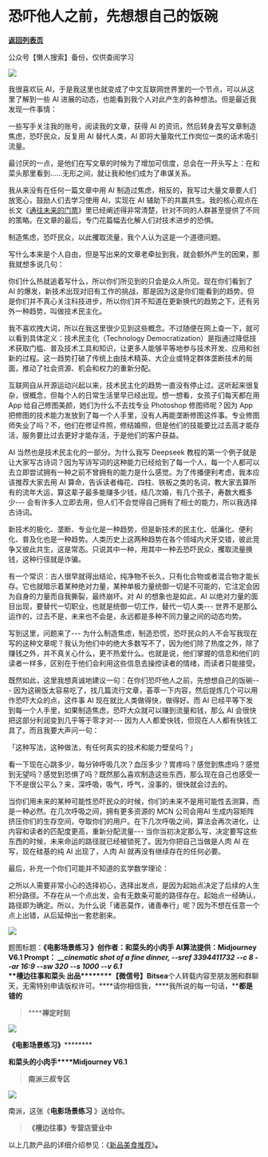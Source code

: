 # 恐吓他人之前，先想想自己的饭碗

[**返回列表页**](/gzh/槽边往事)

公众号【懒人搜索】备份，仅供查阅学习

![](https://mmbiz.qpic.cn/mmbiz_jpg/Ia6gU9JNtkrqaNuLX9Xekj8HjVCV9DdNDtOBWcRc2IDNy0Ut0iagTPYGrqEjPfgsCbzWyV70no1ylgTbrQcgbwA/640?wx_fmt=jpeg&from;=appmsg)

我很喜欢玩 AI，于是我这里也就变成了中文互联网世界里的一个节点，可以从这里了解到一些 AI
进展的动态，也能看到我个人对此产生的各种想法。但是最近我发现一件事情：

一些写手关注我的账号，阅读我的文章，获得 AI 的资讯，然后转身去写文章制造焦虑，恐吓民众，反复用 AI 替代人类，AI
即将大量取代工作岗位一类的话术吸引流量。

最讨厌的一点，是他们在写文章的时候为了增加可信度，总会在一开头写上：在和菜头那里看到......无形之间，就让我和他们成为了串谋关系。

我从来没有在任何一篇文章中用 AI 制造过焦虑，相反的，我写过大量文章要人们放宽心，鼓励人们去学习使用 AI，实现在 AI
辅助下的共赢共生。我的核心观点在长文《[通往未来的门票](https://mp.weixin.qq.com/s?__biz=MjM5MjAzODU2MA==&mid=2652802230&idx=1&sn=04cb41f550114ec53519152a2de8d6ef&scene=21#wechat_redirect)》里已经阐述得非常清楚，针对不同的人群甚至提供了不同的策略。在文章的最后，专门花篇幅去化解人们对技术进步的恐惧。

制造焦虑，恐吓民众，以此攫取流量，我个人认为这是一个道德问题。

写什么本来是个人自由，但是写出来的文章老牵扯到我，就会额外产生的因果，那我就想多说几句：

你们什么热就追着写什么，所以你们所见到的只会是众人所见。现在你们看到了 AI
的爆发，新技术出现对旧有工作的挑战，那是因为这是你们能看到的趋势。但是你们并不真心关注科技进步，所以你们并不知道在更新换代的趋势之下，还有另外一种趋势，叫做技术民主化。  

我不喜欢拽大词，所以在我这里很少见到这些概念。不过随便在网上查一下，就可以看到具体定义：技术民主化（Technology
Democratization）是指通过降低技术获取门槛、普及技术工具和知识，让更多人能够平等地参与技术开发、应用和创新的过程。这一趋势打破了传统上由技术精英、大企业或特定群体垄断技术的局面，推动了社会资源、机会和权力的重新分配。

互联网自从开源运动兴起以来，技术民主化的趋势一直没有停止过。这听起来很复杂，很概念，但每个人的日常生活里早已经出现。想一想看，女孩子们每天都在用 App
给自己修图美颜，她们为什么不去找专业 Photoshop 修图师呢？因为 App
把修图的技术能力发放到了每一个人手里，没有人再能垄断修图这件事。专业修图师失业了吗？不，他们在修证件照，修结婚照，但是他们的技能要比过去高才能存活，服务要比过去更好才能存活，于是他们的客户获益。  

AI 当然也是技术民主化的一部分。为什么我写 Deepseek
教程的第一个例子就是让大家写古诗词？因为写诗写词的这种能力已经给到了每一个人，每一个人都可以去立即尝试拥有一种之前不曾拥有的能力是什么感觉。为了传播便利考虑，我本应该推荐大家去用
AI 算命，告诉读者梅花、四柱、铁板之类的名词，教大家去算所有的流年大运，算这辈子最多能赚多少钱，结几次婚，有几个孩子，寿数大概多少---
会有许多人立即去用，但人们不会觉得自己拥有了相士的能力，所以我选择古诗词。

新技术的极化、垄断、专业化是一种趋势，但是新技术的民主化、低廉化、便利化、普及化也是一种趋势。人类历史上这两种趋势在各个领域内犬牙交错，彼此竞争又彼此共生，这是常态。只说其中一种，用其中一种去恐吓民众，攫取流量换钱，这种行径就是诈骗。

有一个常识：古人很早就得出结论，纯净物不长久，只有化合物或者混合物才能长存。它也就暗示着某种绝对力量，某种单极力量统御一切是不可能的，它注定会因为自身的力量而自我撕裂，最终崩坏。对
AI 的想象也是如此，AI 以绝对力量的面目出现，要替代一切职业，也就是统御一切工作，替代一切人类---
世界不是那么运作的，过去不是，未来也不会是，永远都是多种不同力量之间的动态均势。

写到这里，问题来了---
为什么制造焦虑，制造恐慌，恐吓民众的人不会写我现在写的这种文章呢？我认为他们中的绝大多数写不了，因为他们除了热度之外，除了赚钱之外，并不真关心什么，更不热爱什么。也就是说，他们掌握的信息和他们的读者一样多，区别在于他们会利用这些信息去操控读者的情绪，而读者只能接受。

既然如此，这里我想真诚地建议一句：在你们恐吓他人之前，先想想自己的饭碗---
因为这碗饭太容易吃了，找几篇流行文章，荟萃一下内容，然后提炼几个可以用作恐吓大众的点，这件事 AI 现在就比人类做得快，做得好。而 AI
已经平等下发到每一个人手里，如果制造焦虑，恐吓大众就可以赚到流量和钱，那么 AI 会很快把这部分利润变到几乎等于零才对---
因为人人都爱快钱，但现在人人都有快钱工具了。而且我要大声问一句：

「这种写法，这种做法，有任何真实的技术和能力壁垒吗？」  

看一下现在心跳多少，每分钟呼吸几次？血压多少？胃疼吗？感觉到焦虑吗？感觉到无望吗？感觉到恐惧了吗？既然那么喜欢制造这些东西，那么现在自己也感受一下不是很公平么？来，深呼吸，吸气，呼气，没事的，很快就会过去的。

当你们用未来的某种可能性恐吓民众的时候，你们的未来不是用可能性去测算，而是一种必然。在几次呼吸之间，拥有更多资源的 MCN 公司会用AI
生成内容矩阵挤压你们的生存空间，夺取你们的用户。在下几次呼吸之间，算法会再次进化，让内容和读者的匹配度更高，重新分配流量---
当你当初决定那么写，决定要写这些东西的时候，未来命运的路径就已经被锁死了。因为你把自己当做是人肉 AI 在写，现在硅基的纯 AI 出现了，人肉 AI
就再没有继续存在的任何必要。  

最后，补充一个你们可能并不知道的玄学数学理论：  

之所以人需要非常小心的选择初心，选择出发点，是因为起始点决定了后续的人生积分路径。不存在从一个点出发，会有无数条可能的路径存在。起始点一经确认，路径即为确定。所以，为什么说「诸恶莫作，诸善奉行」呢？因为不想在任意一个点上出错，从后延伸出一套悲剧来。  

![](https://mmbiz.qpic.cn/mmbiz_jpg/Ia6gU9JNtkrqaNuLX9Xekj8HjVCV9DdNnQGOhkanh3Tl3TWGnic71GF7TbQdEgrc6e4iaDF1dg2vY8SLEh8zQiakQ/640?wx_fmt=jpeg&from;=appmsg)

题图标题：**《电影场景练习 》******创作者：**和菜头的小肉手** AI算法提供：**Midjourney V6.1** Prompt：
_____cinematic shot of a fine dinner, --sref 3394411732 --c 8 --ar 16:9 --sw
320 --s 1000__ \--v 6.1_  
**槽边往事****和菜头
出品**********【微信号】****Bitsea******个人转载内容至朋友圈和群聊天，无需特别申请版权许可。****请你相信我，****我所说的每一句话，****都是错的**

> ******禅定时刻**

![](https://mmbiz.qpic.cn/mmbiz_jpg/Ia6gU9JNtkrqaNuLX9Xekj8HjVCV9DdNiaLO05qibuv2cr4NjRia2FlgwicusmqM5xwgtnRECpQmK1ZlHVvI4anvug/640?wx_fmt=jpeg&from;=appmsg)

******《电影场景练习**》************

**和菜头的小肉手****Midjourney V6.1**

> **南派三叔专区**

![](https://mmbiz.qpic.cn/mmbiz_jpg/Ia6gU9JNtkrqaNuLX9Xekj8HjVCV9DdN0Ek2jO2RSaFoT7Wcr2g7iboroMibStMzd641QwrcgJG4U6GIMJ6oGzUA/640?wx_fmt=jpeg&from;=appmsg)

南派，这张《**电影场景练习** 》送给你。

> **《槽边往事》专营店营业中**

以上几款产品的详细介绍参见：《[新品美食推荐](https://mp.weixin.qq.com/s?__biz=MjM5MjAzODU2MA==&mid=2652801681&idx=1&sn=14620ec952928e23d02fc38dcf3acdeb&scene=21#wechat_redirect)》**。**

  

